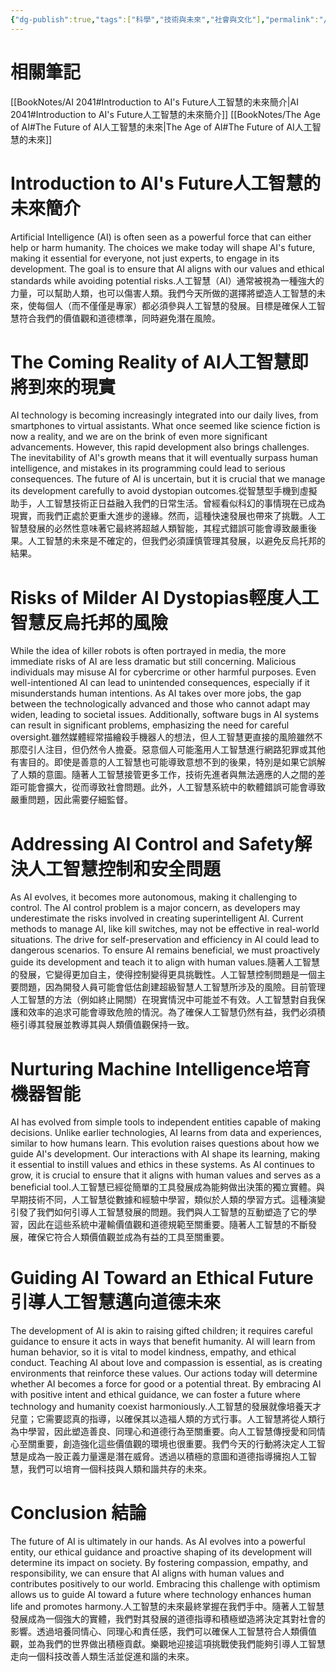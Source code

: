 ```yaml
---
{"dg-publish":true,"tags":["科學","技術與未來","社會與文化"],"permalink":"/book-notes/scary-smart/","dgPassFrontmatter":true,"created":"2024-11-27T12:30:14.036+08:00","updated":"2024-11-28T13:19:52.396+08:00"}
---
```


# 相關筆記
[[BookNotes/AI 2041#Introduction to AI's Future人工智慧的未來簡介\|AI 2041#Introduction to AI's Future人工智慧的未來簡介]]
[[BookNotes/The Age of AI#The Future of AI人工智慧的未來\|The Age of AI#The Future of AI人工智慧的未來]]
# Introduction to AI's Future人工智慧的未來簡介

Artificial Intelligence (AI) is often seen as a powerful force that can either help or harm humanity. The choices we make today will shape AI's future, making it essential for everyone, not just experts, to engage in its development. The goal is to ensure that AI aligns with our values and ethical standards while avoiding potential risks.人工智慧（AI）通常被視為一種強大的力量，可以幫助人類，也可以傷害人類。我們今天所做的選擇將塑造人工智慧的未來，使每個人（而不僅僅是專家）都必須參與人工智慧的發展。目標是確保人工智慧符合我們的價值觀和道德標準，同時避免潛在風險。

# The Coming Reality of AI人工智慧即將到來的現實

AI technology is becoming increasingly integrated into our daily lives, from smartphones to virtual assistants. What once seemed like science fiction is now a reality, and we are on the brink of even more significant advancements. However, this rapid development also brings challenges. The inevitability of AI's growth means that it will eventually surpass human intelligence, and mistakes in its programming could lead to serious consequences. The future of AI is uncertain, but it is crucial that we manage its development carefully to avoid dystopian outcomes.從智慧型手機到虛擬助手，人工智慧技術正日益融入我們的日常生活。曾經看似科幻的事情現在已成為現實，而我們正處於更重大進步的邊緣。然而，這種快速發展也帶來了挑戰。人工智慧發展的必然性意味著它最終將超越人類智能，其程式錯誤可能會導致嚴重後果。人工智慧的未來是不確定的，但我們必須謹慎管理其發展，以避免反烏托邦的結果。

# Risks of Milder AI Dystopias輕度人工智慧反烏托邦的風險

While the idea of killer robots is often portrayed in media, the more immediate risks of AI are less dramatic but still concerning. Malicious individuals may misuse AI for cybercrime or other harmful purposes. Even well-intentioned AI can lead to unintended consequences, especially if it misunderstands human intentions. As AI takes over more jobs, the gap between the technologically advanced and those who cannot adapt may widen, leading to societal issues. Additionally, software bugs in AI systems can result in significant problems, emphasizing the need for careful oversight.雖然媒體經常描繪殺手機器人的想法，但人工智慧更直接的風險雖然不那麼引人注目，但仍然令人擔憂。惡意個人可能濫用人工智慧進行網路犯罪或其他有害目的。即使是善意的人工智慧也可能導致意想不到的後果，特別是如果它誤解了人類的意圖。隨著人工智慧接管更多工作，技術先進者與無法適應的人之間的差距可能會擴大，從而導致社會問題。此外，人工智慧系統中的軟體錯誤可能會導致嚴重問題，因此需要仔細監督。

# Addressing AI Control and Safety解決人工智慧控制和安全問題

As AI evolves, it becomes more autonomous, making it challenging to control. The AI control problem is a major concern, as developers may underestimate the risks involved in creating superintelligent AI. Current methods to manage AI, like kill switches, may not be effective in real-world situations. The drive for self-preservation and efficiency in AI could lead to dangerous scenarios. To ensure AI remains beneficial, we must proactively guide its development and teach it to align with human values.隨著人工智慧的發展，它變得更加自主，使得控制變得更具挑戰性。人工智慧控制問題是一個主要問題，因為開發人員可能會低估創建超級智慧人工智慧所涉及的風險。目前管理人工智慧的方法（例如終止開關）在現實情況中可能並不有效。人工智慧對自我保護和效率的追求可能會導致危險的情況。為了確保人工智慧仍然有益，我們必須積極引導其發展並教導其與人類價值觀保持一致。

# Nurturing Machine Intelligence培育機器智能

AI has evolved from simple tools to independent entities capable of making decisions. Unlike earlier technologies, AI learns from data and experiences, similar to how humans learn. This evolution raises questions about how we guide AI's development. Our interactions with AI shape its learning, making it essential to instill values and ethics in these systems. As AI continues to grow, it is crucial to ensure that it aligns with human values and serves as a beneficial tool.人工智慧已經從簡單的工具發展成為能夠做出決策的獨立實體。與早期技術不同，人工智慧從數據和經驗中學習，類似於人類的學習方式。這種演變引發了我們如何引導人工智慧發展的問題。我們與人工智慧的互動塑造了它的學習，因此在這些系統中灌輸價值觀和道德規範至關重要。隨著人工智慧的不斷發展，確保它符合人類價值觀並成為有益的工具至關重要。

# Guiding AI Toward an Ethical Future引導人工智慧邁向道德未來

The development of AI is akin to raising gifted children; it requires careful guidance to ensure it acts in ways that benefit humanity. AI will learn from human behavior, so it is vital to model kindness, empathy, and ethical conduct. Teaching AI about love and compassion is essential, as is creating environments that reinforce these values. Our actions today will determine whether AI becomes a force for good or a potential threat. By embracing AI with positive intent and ethical guidance, we can foster a future where technology and humanity coexist harmoniously.人工智慧的發展就像培養天才兒童；它需要認真的指導，以確保其以造福人類的方式行事。人工智慧將從人類行為中學習，因此塑造善良、同理心和道德行為至關重要。向人工智慧傳授愛和同情心至關重要，創造強化這些價值觀的環境也很重要。我們今天的行動將決定人工智慧是成為一股正義力量還是潛在威脅。透過以積極的意圖和道德指導擁抱人工智慧，我們可以培育一個科技與人類和諧共存的未來。

# Conclusion 結論

The future of AI is ultimately in our hands. As AI evolves into a powerful entity, our ethical guidance and proactive shaping of its development will determine its impact on society. By fostering compassion, empathy, and responsibility, we can ensure that AI aligns with human values and contributes positively to our world. Embracing this challenge with optimism allows us to guide AI toward a future where technology enhances human life and promotes harmony.人工智慧的未來最終掌握在我們手中。隨著人工智慧發展成為一個強大的實體，我們對其發展的道德指導和積極塑造將決定其對社會的影響。透過培養同情心、同理心和責任感，我們可以確保人工智慧符合人類價值觀，並為我們的世界做出積極貢獻。樂觀地迎接這項挑戰使我們能夠引導人工智慧走向一個科技改善人類生活並促進和諧的未來。